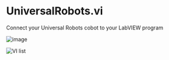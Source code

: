 # UniversalRobots.vi

Connect your Universal Robots cobot to your LabVIEW program

![image](https://github.com/underautomation/UniversalRobots.vi/assets/22075796/54c9a614-5cf7-419d-8a49-c5498d78c76b)


![VI list](https://github.com/user-attachments/assets/4f95f70b-0ef7-44a0-958b-c663e9e4c804)
